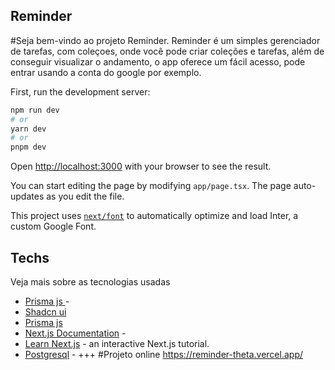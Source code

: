 

## Reminder

#Seja bem-vindo ao projeto Reminder. Reminder é um simples gerenciador de tarefas, com coleçoes, onde você pode criar coleções e tarefas, além de conseguir visualizar o andamento, o app oferece um fácil acesso, pode entrar usando a conta do google por exemplo. 

First, run the development server:

```bash
npm run dev
# or
yarn dev
# or
pnpm dev
```

Open [http://localhost:3000](http://localhost:3000) with your browser to see the result.

You can start editing the page by modifying `app/page.tsx`. The page auto-updates as you edit the file.

This project uses [`next/font`](https://nextjs.org/docs/basic-features/font-optimization) to automatically optimize and load Inter, a custom Google Font.

## Techs
Veja mais sobre as tecnologias usadas
- [Prisma js ](https://www.prisma.io/docs/getting-started/quickstart) -
- [Shadcn ui ]([https://www.prisma.io/docs/getting-started/quickstart](https://ui.shadcn.com/docs))
- [Prisma js ]([https://www.prisma.io/docs/getting-started/quickstart](https://clerk.com/docs/quickstarts/nextjs)) 
- [Next.js Documentation](https://nextjs.org/docs) - 
- [Learn Next.js](https://nextjs.org/learn) - an interactive Next.js tutorial.
- [Postgresql]([https://nextjs.org/learn](https://www.postgresql.org/docs/)) - 
+++
#Projeto online
https://reminder-theta.vercel.app/
